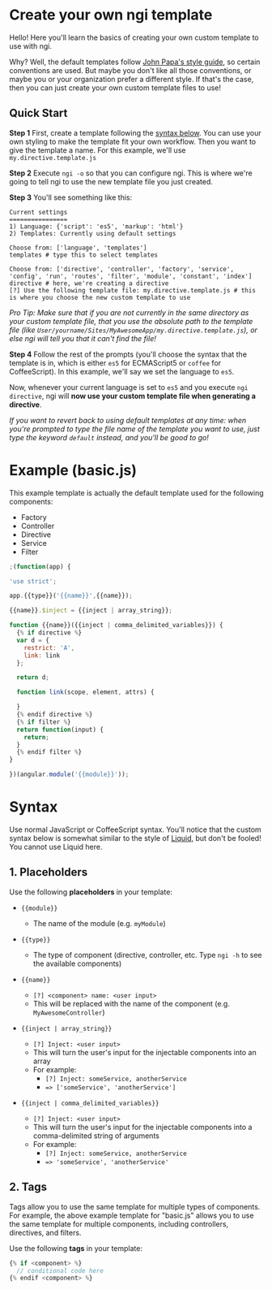 # Create your own ngi template

Hello! Here you'll learn the basics of creating your own custom template to use with ngi.

Why? Well, the default templates follow [John Papa's style guide][style-guide], so certain conventions are used. But maybe you don't like all those conventions, or maybe you or your organization prefer a different style. If that's the case, then you can just create your own custom template files to use!

## Quick Start

**Step 1** First, create a template following the [syntax below][syntax]. You can use your own styling to make the template fit your own workflow. Then you want to give the template a name. For this example, we'll use `my.directive.template.js`

**Step 2** Execute `ngi -o` so that you can configure ngi. This is where we're going to tell ngi to use the new template file you just created.

**Step 3** You'll see something like this:

```shell
Current settings
================
1) Language: {'script': 'es5', 'markup': 'html'}
2) Templates: Currently using default settings

Choose from: ['language', 'templates']
templates # type this to select templates

Choose from: ['directive', 'controller', 'factory', 'service', 'config', 'run', 'routes', 'filter', 'module', 'constant', 'index']
directive # here, we're creating a directive
[?] Use the following template file: my.directive.template.js # this is where you choose the new custom template to use
```

*Pro Tip: Make sure that if you are not currently in the same directory as your custom template file, that you use the absolute path to the template file (like `User/yourname/Sites/MyAwesomeApp/my.directive.template.js`), or else ngi will tell you that it can't find the file!*

**Step 4** Follow the rest of the prompts (you'll choose the syntax that the template is in, which is either `es5` for ECMAScript5 or `coffee` for CoffeeScript). In this example, we'll say we set the language to `es5`.

Now, whenever your current language is set to `es5` and you execute `ngi directive`, ngi will **now use your custom template file when generating a directive**.

*If you want to revert back to using default templates at any time: when you're prompted to type the file name of the template you want to use, just type the keyword `default` instead, and you'll be good to go!*

# Example (basic.js)

This example template is actually the default template used for the following components:
- Factory
- Controller
- Directive
- Service
- Filter

```javascript
;(function(app) {

'use strict';

app.{{type}}('{{name}}',{{name}});

{{name}}.$inject = {{inject | array_string}};

function {{name}}({{inject | comma_delimited_variables}}) {
  {% if directive %}
  var d = {
    restrict: 'A',
    link: link
  };

  return d;

  function link(scope, element, attrs) {

  }
  {% endif directive %}
  {% if filter %}
  return function(input) {
    return;
  }
  {% endif filter %}
}

})(angular.module('{{module}}'));
```

# Syntax

Use normal JavaScript or CoffeeScript syntax. You'll notice that the custom syntax below is somewhat similar to the style of [Liquid][liquid], but don't be fooled! You cannot use Liquid here.

## 1. Placeholders

Use the following **placeholders** in your template:

- `{{module}}`
  - The name of the module (e.g. `myModule`)

- `{{type}}`
  - The type of component (directive, controller, etc. Type `ngi -h` to see the available components)

- `{{name}}`
  - `[?] <component> name: <user input>`
  - This will be replaced with the name of the component (e.g. `MyAwesomeController`)

- `{{inject | array_string}}`
  - `[?] Inject: <user input>`
  - This will turn the user's input for the injectable components into an array
  - For example:
    - `[?] Inject: someService, anotherService`
    - `=> ['someService', 'anotherService']`

- `{{inject | comma_delimited_variables}}`
  - `[?] Inject: <user input>`
  - This will turn the user's input for the injectable components into a comma-delimited string of arguments
  - For example:
    - `[?] Inject: someService, anotherService`
    - `=> 'someService', 'anotherService'`

## 2. Tags
    
Tags allow you to use the same template for multiple types of components.
For example, the above example template for "basic.js" allows you
to use the same template for multiple components, including controllers,
directives, and filters.

Use the following **tags** in your template:

```javascript
{% if <component> %}
  // conditional code here
{% endif <component> %}
```

[syntax]: #syntax
[liquid]: http://liquidmarkup.org/
[style-guide]: https://github.com/johnpapa/angular-styleguide

